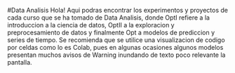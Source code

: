 #Data Analisis
Hola!
Aqui podras encontrar los experimentos y proyectos de cada curso
que se ha tomado de Data Analisis, donde OptI refiere a la 
introduccion a la ciencia de datos, OptII a la exploracion
y preprocesamiento de datos y finalmente Opt a modelos de 
prediccion y series de tiempo.
Se recomienda que se utilice una visualizacion de codigo
por celdas como lo es Colab, pues en algunas ocasiones algunos
modelos presentan muchos avisos de Warning inundando de texto
poco relevante la pantalla.
